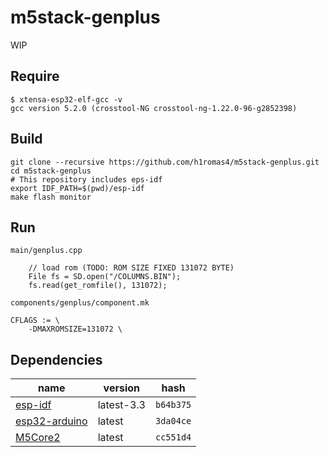 # m5stack-genplus

WIP

## Require

```
$ xtensa-esp32-elf-gcc -v
gcc version 5.2.0 (crosstool-NG crosstool-ng-1.22.0-96-g2852398)
```

## Build

```
git clone --recursive https://github.com/h1romas4/m5stack-genplus.git
cd m5stack-genplus
# This repository includes eps-idf
export IDF_PATH=$(pwd)/esp-idf
make flash monitor
```

## Run

`main/genplus.cpp`
```
    // load rom (TODO: ROM SIZE FIXED 131072 BYTE)
    File fs = SD.open("/COLUMNS.BIN");
    fs.read(get_romfile(), 131072);
```

`components/genplus/component.mk`
```
CFLAGS := \
    -DMAXROMSIZE=131072 \
```

## Dependencies

|name|version|hash|
|-|-|-|
|[esp-idf](https://github.com/espressif/esp-idf)|latest-3.3|`b64b375`|
|[esp32-arduino](https://github.com/espressif/arduino-esp32)|latest|`3da04ce`|
|[M5Core2](https://github.com/m5stack/M5Core2)|latest|`cc551d4`|
